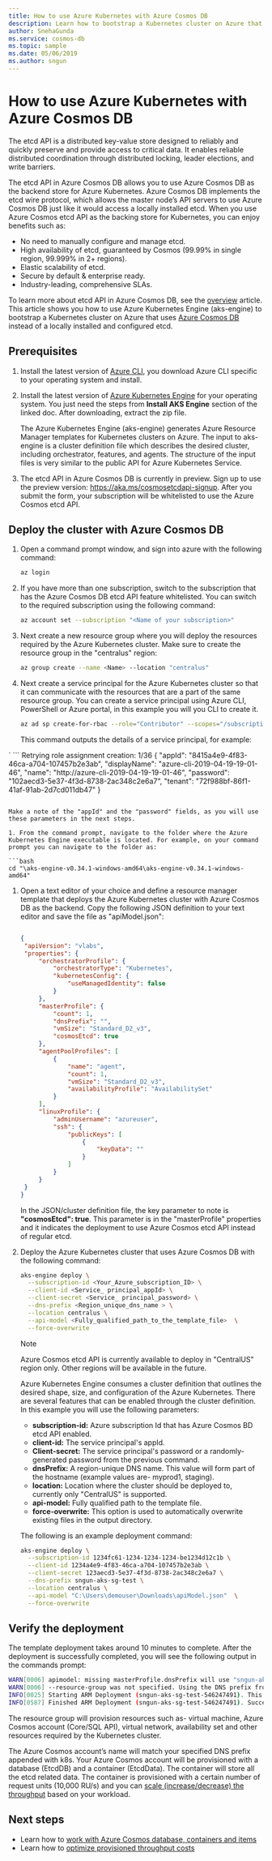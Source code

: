 ```yaml
---
title: How to use Azure Kubernetes with Azure Cosmos DB 
description: Learn how to bootstrap a Kubernetes cluster on Azure that uses Azure Cosmos DB 
author: SnehaGunda
ms.service: cosmos-db
ms.topic: sample
ms.date: 05/06/2019
ms.author: sngun
---
```


# How to use Azure Kubernetes with Azure Cosmos DB

The etcd API is a distributed key-value store designed to reliably and quickly preserve and provide access to critical data. It enables reliable distributed coordination through distributed locking, leader elections, and write barriers. 

The etcd API in Azure Cosmos DB allows you to use Azure Cosmos DB as the backend store for Azure Kubernetes. Azure Cosmos DB implements the etcd wire protocol, which allows the master node’s API servers to use Azure Cosmos DB just like it would access a locally installed etcd. When you use Azure Cosmos etcd API as the backing store for Kubernetes, you can enjoy benefits such as:

* No need to manually configure and manage etcd.
* High availability of etcd, guaranteed by Cosmos (99.99% in single region, 99.999% in 2+ regions).
* Elastic scalability of etcd.
* Secure by default & enterprise ready.
* Industry-leading, comprehensive SLAs.

To learn more about etcd API in Azure Cosmos DB, see the [overview]() article. This article shows you how to use Azure Kubernetes Engine (aks-engine) to bootstrap a Kubernetes cluster on Azure that uses [Azure Cosmos DB](https://docs.microsoft.com/en-us/azure/cosmos-db/) instead of a locally installed and configured etcd. 

## Prerequisites

1. Install the latest version of [Azure CLI](/cli/azure/install-azure-cli?view=azure-cli-latest), you download Azure CLI specific to your operating system and install.

1. Install the latest version of [Azure Kubernetes Engine](https://github.com/Azure/aks-engine/blob/master/docs/tutorials/quickstart.md#install-aks-engine) for your operating system. You just need the steps from **Install AKS Engine** section of the linked doc. After downloading, extract the zip file.

   The Azure Kubernetes Engine (aks-engine) generates Azure Resource Manager templates for Kubernetes clusters on Azure. The input to aks-engine is a cluster definition file which describes the desired cluster, including orchestrator, features, and agents. The structure of the input files is very similar to the public API for Azure Kubernetes Service.

1. The etcd API in Azure Cosmos DB is currently in preview. Sign up to use the preview version: https://aka.ms/cosmosetcdapi-signup. After you submit the form, your subscription will be whitelisted to use the Azure Cosmos etcd API. 

## Deploy the cluster with Azure Cosmos DB

1. Open a command prompt window, and sign into azure with the following command:

   ```bash
   az login 
   ```

1. If you have more than one subscription, switch to the subscription that has the Azure Cosmos DB etcd API feature whitelisted. You can switch to the required subscription using the following command:

   ```bash
   az account set --subscription "<Name of your subscription>"
   ```
1. Next create a new resource group where you will deploy the resources required by the Azure Kubernetes cluster. Make sure to create the resource group in the "centralus" region:

   ```bash
   az group create --name <Name> --location "centralus"
   ```

1. Next create a service principal for the Azure Kubernetes cluster so that it can communicate with the resources that are a part of the same resource group. You can create a service principal using Azure CLI, PowerShell or Azure portal, in this example you will you CLI to create it.

   ```bash
   az ad sp create-for-rbac --role="Contributor" --scopes="/subscriptions/<Your_Azure_subscription_ID>/resourceGroups/<Your_resource_group_name>"
   ```

   This command outputs the details of a service principal, for example:

`  ```
   Retrying role assignment creation: 1/36
   {
     "appId": "8415a4e9-4f83-46ca-a704-107457b2e3ab",
     "displayName": "azure-cli-2019-04-19-19-01-46",
     "name": "http://azure-cli-2019-04-19-19-01-46",
     "password": "102aecd3-5e37-4f3d-8738-2ac348c2e6a7",
     "tenant": "72f988bf-86f1-41af-91ab-2d7cd011db47"
   }
   ```
   
   Make a note of the "appId" and the "password" fields, as you will use these parameters in the next steps. 

1. From the command prompt, navigate to the folder where the Azure Kubernetes Engine executable is located. For example, on your command prompt you can navigate to the folder as:

   ```bash
   cd "\aks-engine-v0.34.1-windows-amd64\aks-engine-v0.34.1-windows-amd64"
   ```

1. Open a text editor of your choice and define a resource manager template that deploys the Azure Kubernetes cluster with Azure Cosmos DB as the backend. Copy the following JSON definition to your text editor and save the file as "apiModel.json":

   ```json

   {
    "apiVersion": "vlabs",
    "properties": {
        "orchestratorProfile": {
            "orchestratorType": "Kubernetes",
            "kubernetesConfig": {
                "useManagedIdentity": false
            }
        },
        "masterProfile": {
            "count": 1,
            "dnsPrefix": "",
            "vmSize": "Standard_D2_v3",
            "cosmosEtcd": true
        },
        "agentPoolProfiles": [
            {
                "name": "agent",
                "count": 1,
                "vmSize": "Standard_D2_v3",
                "availabilityProfile": "AvailabilitySet"
            }
        ],
        "linuxProfile": {
            "adminUsername": "azureuser",
            "ssh": {
                "publicKeys": [
                    {
                        "keyData": ""
                    }
                ]
            }
        }
    }
   }
   ```

   In the JSON/cluster definition file, the key parameter to note is **"cosmosEtcd": true**. This parameter is in the "masterProfile" properties and it indicates the deployment to use Azure Cosmos etcd API instead of regular etcd. 

1. Deploy the Azure Kubernetes cluster that uses Azure Cosmos DB with the following command:

   ```bash
   aks-engine deploy \
     --subscription-id <Your_Azure_subscription_ID> \
     --client-id <Service_ principal_appId> \
     --client-secret <Service_ principal_password> \
     --dns-prefix <Region_unique_dns_name > \
     --location centralus \
     --api-model <Fully_qualified_path_to_the_template_file>  \
     --force-overwrite
   ```

   > [!Note]
   > Azure Cosmos etcd API is currently available to deploy in "CentralUS" region only. Other regions will be available in the future.

   Azure Kubernetes Engine consumes a cluster definition that outlines the desired shape, size, and configuration of the Azure Kubernetes. There are several features that can be enabled through the cluster definition. In this example you will use the following parameters:

   * **subscription-id:** Azure subscription Id that has Azure Cosmos BD etcd API enabled.
   * **client-id:** The service principal's appId.
   * **Client-secret:** The service principal's password or a randomly-generated password from the previous command.
   * **dnsPrefix:** A region-unique DNS name. This value will form part of the hostname (example values are- myprod1, staging).
   * **location:**  Location where the cluster should be deployed to, currently only "CentralUS" is supported. 
   * **api-model:** Fully qualified path to the template file.
   * **force-overwrite:** This option is used to automatically overwrite existing files in the output directory.
 
   The following is an example deployment command:

   ```bash
   aks-engine deploy \
     --subscription-id 1234fc61-1234-1234-1234-be1234d12c1b \
     --client-id 1234a4e9-4f83-46ca-a704-107457b2e3ab \
     --client-secret 123aecd3-5e37-4f3d-8738-2ac348c2e6a7 \
     --dns-prefix sngun-aks-sg-test \
     --location centralus \
     --api-model "C:\Users\demouser\Downloads\apiModel.json"  \
     --force-overwrite
   ```

## Verify the deployment

The template deployment takes around 10 minutes to complete. After the deployment is successfully completed, you will see the following output in the commands prompt:

```bash
WARN[0006] apimodel: missing masterProfile.dnsPrefix will use "sngun-aks-sg-test"
WARN[0006] --resource-group was not specified. Using the DNS prefix from the apimodel as the resource group name: sngun-aks-sg-test
INFO[0025] Starting ARM Deployment (sngun-aks-sg-test-546247491). This will take some time...
INFO[0587] Finished ARM Deployment (sngun-aks-sg-test-546247491). Succeeded
```

The resource group will provision resources such as- virtual machine, Azure Cosmos account (Core/SQL API), virtual network, availability set and other resources required by the Kubernetes cluster. 

The Azure Cosmos account’s name will match your specified DNS prefix appended with k8s. Your Azure Cosmos account will be provisioned with a database (EtcdDB) and a container (EtcdData). The container will store all the etcd related data. The container is provisioned with a certain number of request units (10,000 RU/s) and you can [scale (increase/decrease) the throughput](scaling-throughput.md) based on your workload. 

## Next steps

* Learn how to [work with Azure Cosmos database, containers and items](databases-containers-items.md)
* Learn how to [optimize provisioned throughput costs](optimize-cost-throughput.md)

